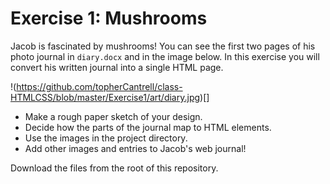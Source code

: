 # Exercise 1: Mushrooms

Jacob is fascinated by mushrooms! You can see the first two pages of his photo 
journal in ```diary.docx``` and in the image below. In this exercise you 
will convert his written journal into a single HTML page.

!(https://github.com/topherCantrell/class-HTMLCSS/blob/master/Exercise1/art/diary.jpg)[]

*  Make a rough paper sketch of your design.
*  Decide how the parts of the journal map to HTML elements.
*  Use the images in the project directory.
*  Add other images and entries to Jacob's web journal!

Download the files from the root of this repository.




